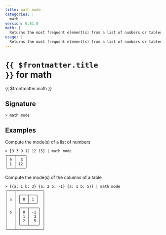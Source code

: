 ```yaml
---
title: math mode
categories: |
  math
version: 0.81.0
math: |
  Returns the most frequent element(s) from a list of numbers or tables.
usage: |
  Returns the most frequent element(s) from a list of numbers or tables.
---
```


# <code>{{ $frontmatter.title }}</code> for math

<div class='command-title'>{{ $frontmatter.math }}</div>

## Signature

```> math mode ```

## Examples

Compute the mode(s) of a list of numbers
```shell
> [3 3 9 12 12 15] | math mode
╭───┬────╮
│ 0 │  3 │
│ 1 │ 12 │
╰───┴────╯

```

Compute the mode(s) of the columns of a table
```shell
> [{a: 1 b: 3} {a: 2 b: -1} {a: 1 b: 5}] | math mode
╭───┬────────────╮
│   │ ╭───┬───╮  │
│ a │ │ 0 │ 1 │  │
│   │ ╰───┴───╯  │
│   │ ╭───┬────╮ │
│ b │ │ 0 │ -1 │ │
│   │ │ 1 │  3 │ │
│   │ │ 2 │  5 │ │
│   │ ╰───┴────╯ │
╰───┴────────────╯
```
